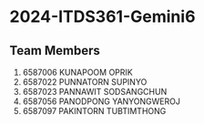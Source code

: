 # 2024-ITDS361-Gemini6

## Team Members

1. 6587006	KUNAPOOM	OPRIK
2. 6587022	PUNNATORN	SUPINYO
3. 6587023	PANNAWIT	SODSANGCHUN
4. 6587056	PANODPONG	YANYONGWEROJ
5. 6587097	PAKINTORN	TUBTIMTHONG
